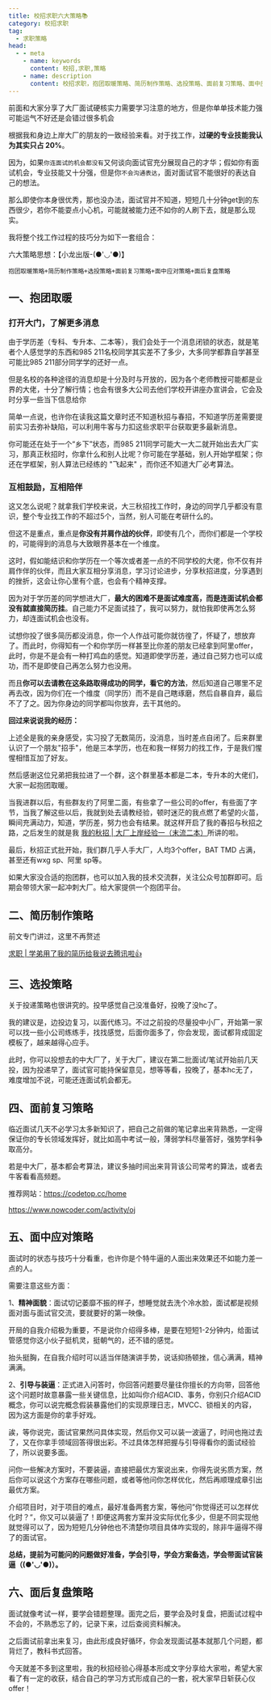 ```yaml
---
title: 校招求职六大策略📚
category: 校招求职
tag:
  - 求职策略
head:
  - - meta
    - name: keywords
      content: 校招,求职,策略
    - name: description
      content: 校招求职，抱团取暖策略、简历制作策略、选投策略、面前复习策略、面中应对策略、面后复盘策略
---
```

前面和大家分享了大厂面试硬核实力需要学习注意的地方，但是你单单技术能力强可能运气不好还是会错过很多机会

根据我和身边上岸大厂的朋友的一致经验来看。对于找工作，**过硬的专业技能我认为其实只占 20%**。

因为，如果`你连面试的机会都没有`又何谈向面试官充分展现自己的才华；假如你有面试机会，专业技能又十分强，但是你`不会沟通表达`，面对面试官不能很好的表达自己的想法。

那么即使你本身很优秀，那也没办法，面试官并不知道，短短几十分钟get到的东西很少，若你不能耍点小心机，可能就被能力还不如你的人刷下去，就是那么现实。

我将整个找工作过程的技巧分为如下一套组合：

六大策略思想：【小龙出版-(●'◡'●)】

`抱团取暖策略+简历制作策略+选投策略+面前复习策略+面中应对策略+面后复盘策略`

## 一、抱团取暖

### **打开大门，了解更多消息**

由于学历差（专科、专升本、二本等），我们会处于一个消息闭锁的状态，就是笔者个人感觉学的东西和985 211名校同学其实差不了多少，大多同学都靠自学甚至可能比985 211部分同学学的还好一点。

但是名校的各种途径的消息却是十分及时与开放的，因为各个老师教授可能都是业界的大佬，十分了解行情；也会有很多大公司去他们学校开讲座办宣讲会，它会及时分享一些当下信息给你

简单一点说，也许你在读我这篇文章时还不知道秋招与春招，不知道学历差需要提前实习去弥补缺陷，可以利用牛客与力扣这些求职平台获取更多最新消息。

你可能还在处于一个“乡下”状态，而985 211同学可能大一大二就开始出去大厂实习，那真正秋招时，你拿什么和别人比呢？你可能在学基础，别人开始学框架；你还在学框架，别人算法已经练的 "飞起来" ，而你还不知道大厂必考算法。

### **互相鼓励，互相陪伴**

这又怎么说呢？就拿我们学校来说，大三秋招找工作时，身边的同学几乎都没有意识，整个专业找工作的不超过5个，当然，别人可能在考研什么的。

但这不是重点，重点是**你没有并肩作战的伙伴**，即使有几个，而你们都是一个学校的，可能得到的消息与大致眼界基本在一个维度。

这时，假如能结识和你学历在一个等次或者差一点的不同学校的大佬，你不仅有并肩作伴的伙伴，而且大家互相分享消息，学习讨论进步，分享秋招进度，分享遇到的挫折，这会让你心里有个底，也会有个精神支撑。

因为对于学历差的同学想进大厂，**最大的困难不是面试难度高，而是连面试机会都没有就直接简历挂**。自己能力不足面试挂了，我可以努力，就怕我即使再怎么努力，却连面试机会也没有。

试想你投了很多简历都没消息，你一个人作战可能你就彷徨了，怀疑了，想放弃了。而此时，你得知有一个和你学历一样甚至比你差的朋友已经拿到阿里offer，此时，你是不是会有一种打鸡血的感觉。知道即使学历差，通过自己努力也可以成功，而不是即使自己再怎么努力也没用。

而且**你可以去请教在这条路取得成功的同学，看它的方法**，然后知道自己哪里不足再去改，因为你们在一个维度（同学历）而不是自己瞎琢磨，然后自暴自弃，最后不了了之。因为你身边的同学都叫你放弃，去干其他的。

**回过来说说我的经历：**

上述全是我的亲身感受，实习投了无数简历，没消息，当时差点自闭了。后来群里认识了一个朋友"招手"，他是三本学历，也在和我一样努力的找工作，于是我们惺惺相惜互加了好友。

然后感谢这位兄弟把我拉进了一个群，这个群里基本都是二本，专升本的大佬们，大家一起抱团取暖。

当我进群以后，有些群友约了阿里二面，有些拿了一些公司的offer，有些面了字节，当我了解这些以后，我就到处去请教经验，顿时迷茫的我点燃了希望的火苗，瞬间充满动力，知道，学历差，努力也会有结果。就这样开启了我的春招与秋招之路，之后发生的就是我 [我的秋招 | 大厂上岸经验一（末流二本）](https://mp.weixin.qq.com/s?__biz=MzkxMjE5NzUxNQ==&mid=2247483736&idx=1&sn=e8839e0bdb0b8997f4656b88aad0ce69&chksm=c111d3bcf6665aaa2448dba17acad5abc89820141eff1d6539a9f2a9b93e09e8bfe83022e5c5&token=715955624&lang=zh_CN&scene=21#wechat_redirect)所讲的啦。

最后，秋招正式批开始，我们群几乎人手大厂，人均3个offer，BAT TMD 占满，甚至还有wxg sp、阿里 sp等。

如果大家没合适的抱团群，也可以加入我的技术交流群，关注公众号加群即可。后期会带领大家一起冲刺大厂。给大家提供一个抱团平台。

## 二、简历制作策略

前文专门讲过，这里不再赘述

[求职 | 学弟用了我的简历给我说去腾讯啦👍](www.java2top.c/guide/interview/recruit.html)

## 三、选投策略

关于投递策略也很讲究的。投早感觉自己没准备好，投晚了没hc了。

我的建议是，边投边复习，以面代练习。不过之前投的尽量投中小厂，开始第一家可以找一些小公司练练手，找找感觉，后面你面多了，你会发现，面试都背成固定模板了，越来越得心应手。

此时，你可以投想去的中大厂了，关于大厂，建议在第二批面试/笔试开始前几天投，因为投递早了，面试官可能持保留意见，想等等看，投晚了，基本hc无了，难度增加不说，可能还连面试机会都无。

## 四、面前复习策略

临近面试几天不必学习太多新知识了，把自己之前做的笔记拿出来背熟悉，一定得保证你的专长领域发挥好，就比如高中考试一般，薄弱学科尽量答好，强势学科争取高分。

若是中大厂，基本都会考算法，建议多抽时间出来背背该公司常考的算法，或者去牛客看看高频题。

推荐网站：https://codetop.cc/home

https://www.nowcoder.com/activity/oj

## 五、面中应对策略

面试时的状态与技巧十分看重，也许你是个特牛逼的人面出来效果还不如能力差一点的人。

需要注意这些方面：

1、**精神面貌**：面试切记萎靡不振的样子，想睡觉就去洗个冷水脸，面试都是视频面对面与面试官交流，要就要好的第一映像。

开局的自我介绍极为重要，不是说你介绍得多棒，是要在短短1-2分钟内，给面试管感觉你这小伙子挺机灵，挺朝气的，还不错的感觉。

抬头挺胸，在自我介绍时可以适当伴随演讲手势，说话抑扬顿挫，信心满满，精神满满。

2、**引导与装逼**：正式进入问答时，你回答问题要尽量往你擅长的方向带，回答他这个问题时故意暴露一些关键信息，比如叫你介绍ACID、事务，你别只介绍ACID概念，你可以说完概念假装暴露他们的实现原理日志，MVCC、锁相关的内容，因为这方面是你的拿手好戏。

誒，等你说完，面试官果然问具体实现，然后你又可以装一波逼了，时间也拖过去了，又在你拿手领域回答得很出彩。不过具体怎样把握与引导得看你的面试经验了，所以说要多面。

问你一些解决方案时，不要装逼，直接把最优方案说出来，你得先说劣质方案，然后你可以说这个方案存在哪些问题，或者等他问你怎样优化，然后再顺理成章引出最优方案。

介绍项目时，对于项目的难点，最好准备两套方案，等他问”你觉得还可以怎样优化时？“，你又可以装逼了！即便这两套方案并没实际优化多少，但是不同实现他就觉得可以了，因为短短几分钟他也不清楚你项目具体咋实现的，除非牛逼得不得了的面试官。

**总结，提前为可能问的问题做好准备，学会引导，学会方案备选，学会带面试官装逼（(●'◡'●)）。**

## 六、面后复盘策略

面试就像考试一样，要学会错题整理。面完之后，要学会及时复盘，把面试过程中不会的，不熟悉忘了的，记录下来，过后查阅资料解决。

之后面试前拿出来复习，由此形成良好循环，你会发现面试基本就那几个问题，都背烂了，教科书式回答。

今天就差不多到这里啦，我的秋招经验心得基本形成文字分享给大家啦，希望大家看了有一定的收获，结合自己的学习方式形成自己的一套，祝大家早日斩获心仪offer！